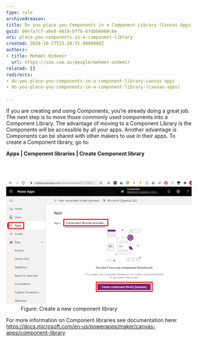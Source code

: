 ```yaml
---
type: rule
archivedreason: 
title: Do you place you Components in a Component Library (Canvas Apps)?
guid: 06e7a7c7-a0e8-4819-bff6-6fdbb6060c6e
uri: place-you-components-in-a-component-library
created: 2020-10-27T23:10:31.0000000Z
authors:
- title: Mehmet Ozdemir
  url: https://ssw.com.au/people/mehmet-ozdemir
related: []
redirects:
- do-you-place-you-components-in-a-component-library-canvas-apps
- do-you-place-you-components-in-a-component-library-(canvas-apps)

---
```



<p class="ssw15-rteElement-P">If you are creating and using Components, you’re already doing a great job. The next step is to move those commonly used components into a Component Library. The advantage of moving to a Component Library is the Components will be accessible by all your apps. Another advantage is Components can be shared with other makers to use in their apps. To create a Component library, go to: ​</p><p class="ssw15-rteElement-P"><b>​​Apps | Component libraries | Create Component library​​​</b><br></p>
<br><excerpt class='endintro'></excerpt><br>
<dl class="image"><dt>​<img src="create-component-library.png" alt="create-component-library.png" style="width:750px;" /></dt><dd>Figure: Create a new component library​<span style="color:#444444;">​</span></dd></dl><p>For more information on Component libraries see documentation here: 
   <a href="https://docs.microsoft.com/en-us/powerapps/maker/canvas-apps/component-library">https://docs.microsoft.com/en-us/powerapps/maker/canvas-apps/component-library</a><br><br></p>


